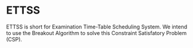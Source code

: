 # ETTSS
ETTSS is short for Examination Time-Table Scheduling System.
We intend to use the Breakout Algorithm to solve this Constraint Satisfatory Problem (CSP).
